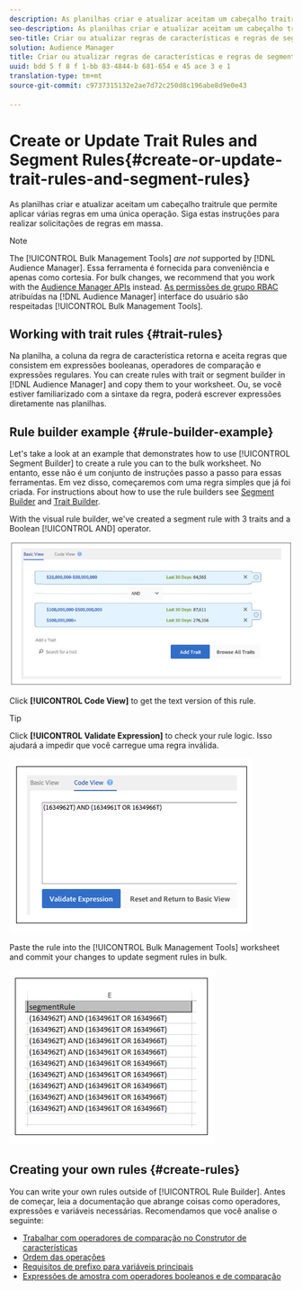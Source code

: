 ```yaml
---
description: As planilhas criar e atualizar aceitam um cabeçalho traitrule que permite aplicar várias regras em uma única operação. Siga estas instruções para realizar solicitações de regras em massa.
seo-description: As planilhas criar e atualizar aceitam um cabeçalho traitrule que permite aplicar várias regras em uma única operação. Siga estas instruções para realizar solicitações de regras em massa.
seo-title: Criar ou atualizar regras de características e regras de segmento
solution: Audience Manager
title: Criar ou atualizar regras de características e regras de segmento
uuid: bdd 5 f 8 f 1-bb 83-4844-b 681-654 e 45 ace 3 e 1
translation-type: tm+mt
source-git-commit: c9737315132e2ae7d72c250d8c196abe8d9e0e43

---
```



# Create or Update Trait Rules and Segment Rules{#create-or-update-trait-rules-and-segment-rules}

As planilhas criar e atualizar aceitam um cabeçalho traitrule que permite aplicar várias regras em uma única operação. Siga estas instruções para realizar solicitações de regras em massa.

<!-- 

<p>c_bulk_rules.xml </p>

 -->

>[!NOTE]
>
>The [!UICONTROL Bulk Management Tools] *are not* supported by [!DNL Audience Manager]. Essa ferramenta é fornecida para conveniência e apenas como cortesia. For bulk changes, we recommend that you work with the [Audience Manager APIs](../../api/rest-api-main/aam-api-getting-started.md) instead. [As permissões de grupo RBAC](../../features/administration/administration-overview.md) atribuídas na [!DNL Audience Manager] interface do usuário são respeitadas [!UICONTROL Bulk Management Tools].

## Working with trait rules {#trait-rules}

Na planilha, a coluna da regra de característica retorna e aceita regras que consistem em expressões booleanas, operadores de comparação e expressões regulares. You can create rules with trait or segment builder in [!DNL Audience Manager] and copy them to your worksheet. Ou, se você estiver familiarizado com a sintaxe da regra, poderá escrever expressões diretamente nas planilhas.

## Rule builder example {#rule-builder-example}

Let's take a look at an example that demonstrates how to use [!UICONTROL Segment Builder] to create a rule you can to the bulk worksheet. No entanto, esse não é um conjunto de instruções passo a passo para essas ferramentas. Em vez disso, começaremos com uma regra simples que já foi criada. For instructions about how to use the rule builders see [Segment Builder](../../features/segments/segment-builder.md) and [Trait Builder](../../features/traits/about-trait-builder.md).

With the visual rule builder, we've created a segment rule with 3 traits and a Boolean [!UICONTROL AND] operator.

![](assets/visualrule.png)

Click **[!UICONTROL Code View]** to get the text version of this rule.

>[!TIP]
>
>Click **[!UICONTROL Validate Expression]** to check your rule logic. Isso ajudará a impedir que você carregue uma regra inválida.

![](assets/coderule.png)

Paste the rule into the [!UICONTROL Bulk Management Tools] worksheet and commit your changes to update segment rules in bulk.

![](assets/segmentrule.png)

## Creating your own rules {#create-rules}

You can write your own rules outside of [!UICONTROL Rule Builder]. Antes de começar, leia a documentação que abrange coisas como operadores, expressões e variáveis necessárias. Recomendamos que você analise o seguinte:

* [Trabalhar com operadores de comparação no Construtor de características](../../features/traits/trait-comparison-operators.md)
* [Ordem das operações](../../features/traits/trait-operator-precedence.md)
* [Requisitos de prefixo para variáveis principais](../../features/traits/trait-variable-prefixes.md)
* [Expressões de amostra com operadores booleanos e de comparação](../../features/traits/trait-expression-samples.md)

